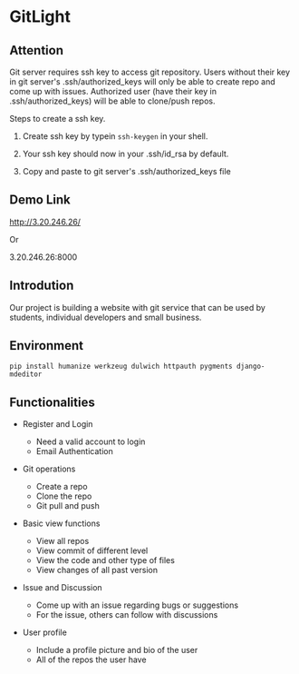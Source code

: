 # GitLight

## Attention

Git server requires ssh key to access git repository. Users without their key in git server's .ssh/authorized_keys will only be able to create repo and come up with issues. Authorized user (have their key in .ssh/authorized_keys) will be able to clone/push repos.

Steps to create a ssh key.

1. Create ssh key by typein `ssh-keygen` in your shell.

2. Your ssh key should now in your .ssh/id_rsa by default.

3. Copy and paste to git server's .ssh/authorized_keys file

## Demo Link

http://3.20.246.26/

Or

3.20.246.26:8000

## Introdution

Our project is building a website with git service that can be used by students, individual developers and small business. 

## Environment

`pip install humanize werkzeug dulwich httpauth pygments django-mdeditor `

## Functionalities

* Register and Login
	* Need a valid account to login
	* Email Authentication

* Git operations
	* Create a repo
	* Clone the repo
	* Git pull and push

* Basic view functions
	* View all repos
	* View commit of different level
	* View the code and other type of files
	* View changes of all past version

* Issue and Discussion
	* Come up with an issue regarding bugs or suggestions
	* For the issue, others can follow with discussions

* User profile
	* Include a profile picture and bio of the user
	* All of the repos the user have
